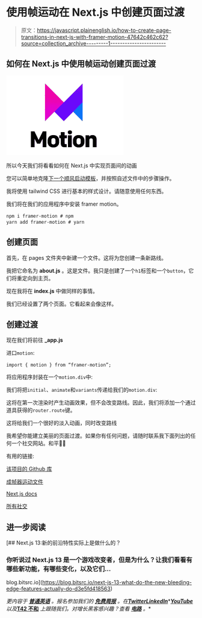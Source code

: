 # 使用帧运动在 Next.js 中创建页面过渡

> 原文：<https://javascript.plainenglish.io/how-to-create-page-transitions-in-next-js-with-framer-motion-47642c462c62?source=collection_archive---------1----------------------->

## 如何在 Next.js 中使用帧运动创建页面过渡

![](img/da047714cb2b7ae7014144c045551d56.png)

所以今天我们将看看如何在 Next.js 中实现页面间的动画

您可以简单地克隆[下一个顺风启动模板](https://github.com/avneesh0612/Nextjs-tailwind-starter-template)，并按照自述文件中的步骤操作。

我将使用 tailwind CSS 进行基本的样式设计。请随意使用任何东西。

我们将在我们的应用程序中安装 framer motion。

```
npm i framer-motion # npm
yarn add framer-motion # yarn
```

## 创建页面

首先，在 pages 文件夹中新建一个文件。这将为您创建一条新路线。

我把它命名为 **about.js** 。这是文件。我只是创建了一个`h1`标签和一个`button`，它们将重定向到主页。

现在我将在 **index.js** 中做同样的事情。

我们已经设置了两个页面。它看起来会像这样。

## 创建过渡

现在我们将前往 **_app.js**

进口`motion`:

```
import { motion } from “framer-motion”;
```

将应用程序封装在一个`motion.div`中:

我们将把`initial`、`animate`和`variants`传递给我们的`motion.div`:

这将在第一次渲染时产生动画效果，但不会改变路线。因此，我们将添加一个通过道具获得的`router.route`键。

这将给我们一个很好的淡入动画，同时改变路线

我希望你能建立美丽的页面过渡。如果你有任何问题，请随时联系我下面列出的任何一个社交网站。和平✌🏻

有用的链接:

[该项目的 Github 库](https://github.com/avneesh0612/pages-transition-with-framer-motion)

[成帧器运动文件](https://www.framer.com/motion/)

[Next.js docs](https://nextjs.org/docs)

[所有社交](https://avneesh-links.vercel.app/)

## 进一步阅读

[](https://blog.bitsrc.io/next-js-13-what-do-the-new-bleeding-edge-features-actually-do-d3e5fd418563) [## Next.js 13:新的前沿特性实际上是做什么的？

### 你听说过 Next.js 13 是一个游戏改变者，但是为什么？让我们看看有哪些新功能，有哪些变化，以及它们…

blog.bitsrc.io](https://blog.bitsrc.io/next-js-13-what-do-the-new-bleeding-edge-features-actually-do-d3e5fd418563) 

*更内容于* [***普通英语***](https://plainenglish.io/) *。报名参加我们的* [***免费周报***](http://newsletter.plainenglish.io/) *。在*[***Twitter***](https://twitter.com/inPlainEngHQ)[***LinkedIn***](https://www.linkedin.com/company/inplainenglish/)*[***YouTube***](https://www.youtube.com/channel/UCtipWUghju290NWcn8jhyAw)*以及*[**T42 不和**](https://discord.gg/GtDtUAvyhW) *上跟随我们。对增长黑客感兴趣？查看* [***电路***](https://circuit.ooo/) *。**